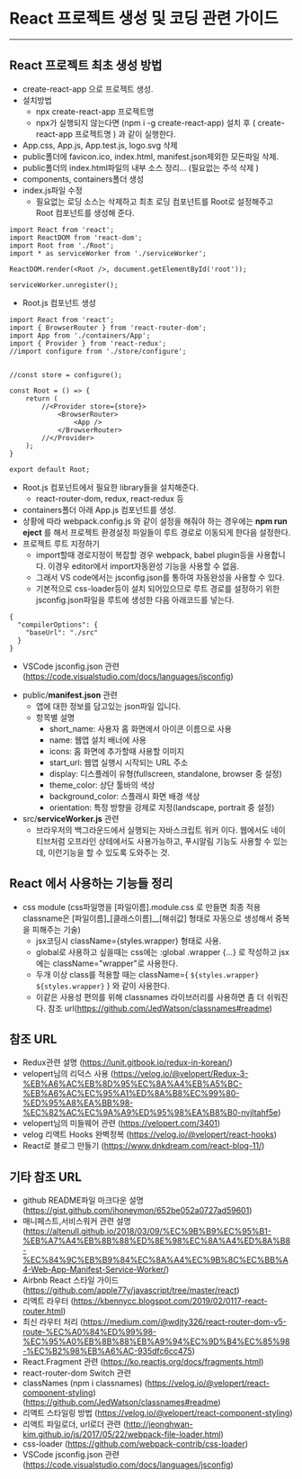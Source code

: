 # React 프로젝트 생성 및 코딩 관련 가이드
---------------------------------

## React 프로젝트 최초 생성 방법
* create-react-app 으로 프로젝트 생성.
* 설치방법
  - npx create-react-app 프로젝트명 
  - npx가 실행되지 않는다면 (npm i -g create-react-app) 설치 후 ( create-react-app 프로젝트명 ) 과 같이 실행한다.
* App.css, App.js, App.test.js, logo.svg 삭제
* public폴더에 favicon.ico, index.html, manifest.json제외한 모든파일 삭제.
* public폴더의 index.html파일의 내부 소스 정리... (필요없는 주석 삭제 )
* components, containers폴더 생성
* index.js파일 수정
  - 필요없는 로딩 소스는 삭제하고 최초 로딩 컴포넌트를 Root로 설정해주고 Root 컴포넌트를 생성해 준다.
```
import React from 'react';
import ReactDOM from 'react-dom';
import Root from './Root';
import * as serviceWorker from './serviceWorker';

ReactDOM.render(<Root />, document.getElementById('root'));

serviceWorker.unregister();
```
* Root.js 컴포넌트 생성
```
import React from 'react';
import { BrowserRouter } from 'react-router-dom';
import App from './containers/App';
import { Provider } from 'react-redux';
//import configure from './store/configure';


//const store = configure();

const Root = () => {
    return (
        //<Provider store={store}>
            <BrowserRouter>
                <App />
            </BrowserRouter>
        //</Provider>
    );
}

export default Root;
```
* Root.js 컴포넌트에서 필요한 library들을 설치해준다.
  - react-router-dom, redux, react-redux 등
* containers폴더 아래 App.js 컴포넌트를 생성.
* 상황에 따라 webpack.config.js 와 같이 설정을 해줘야 하는 경우에는 **npm run eject** 를 해서 프로젝트 환경설정 파일들이 루트 경로로 이동되게 한다음 설정한다.
* 프로젝트 루트 지정하기
  - import할때 경로지정이 복잡할 경우 webpack, babel plugin등을 사용합니다. 이경우 editor에서 import자동완성 기능을 사용할 수 없음.
  - 그래서 VS code에서는 jsconfig.json를 통하여 자동완성을 사용할 수 있다.
  - 기본적으로 css-loader등이 설치 되어있으므로 루트 경로를 설정하기 위한 jsconfig.json파일을 루트에 생성한 다음 아래코드를 넣는다.
```
{
  "compilerOptions": {
    "baseUrl": "./src"
  }
}
```
  - VSCode jsconfig.json 관련 (https://code.visualstudio.com/docs/languages/jsconfig)

* public/**manifest.json** 관련
  - 앱에 대한 정보를 담고있는 json파일 입니다.
  - 항목별 설명
    - short_name: 사용자 홈 화면에서 아이콘 이름으로 사용
    - name: 웹앱 설치 배너에 사용
    - icons: 홈 화면에 추가할때 사용할 이미지
    - start_url: 웹앱 실행시 시작되는 URL 주소
    - display: 디스플레이 유형(fullscreen, standalone, browser 중 설정)
    - theme_color: 상단 툴바의 색상
    - background_color: 스플래시 화면 배경 색상
    - orientation: 특정 방향을 강제로 지정(landscape, portrait 중 설정)
* src/**serviceWorker.js** 관련
  - 브라우저의 백그라운드에서 실행되는 자바스크립트 워커 이다. 웹에서도 네이티브처럼 오프라인 상테에서도 사용가능하고, 푸시알림 기능도 사용할 수 있는데, 이런기능을 할 수 있도록 도와주는 것.


## React 에서 사용하는 기능들 정리
* css module (css파일명을 [파일이름].module.css 로 만들면 최종 적용 classname은 [파일이름]_[클래스이름]__[해쉬값] 형태로 자동으로 생성해서 중복을 피해주는 기술)
  - jsx코딩시 className={styles.wrapper} 형태로 사용.
  - global로 사용하고 싶을때는 css에는 :global .wrapper {...} 로 작성하고 jsx에는 className="wrapper"로 사용한다.
  - 두개 이상 class를 적용할 때는 className={ `${styles.wrapper} ${styles.wrapper}` } 와 같이 사용한다.
  - 이같은 사용성 편의를 위해 classnames 라이브러리를 사용하면 좀 더 쉬워진다. 참조 url(https://github.com/JedWatson/classnames#readme)




## 참조 URL
* Redux관련 설명 (https://lunit.gitbook.io/redux-in-korean/)
* velopert님의 리덕스 사용 (https://velog.io/@velopert/Redux-3-%EB%A6%AC%EB%8D%95%EC%8A%A4%EB%A5%BC-%EB%A6%AC%EC%95%A1%ED%8A%B8%EC%99%80-%ED%95%A8%EA%BB%98-%EC%82%AC%EC%9A%A9%ED%95%98%EA%B8%B0-nvjltahf5e)
* velopert님의 미들웨어 관련 (https://velopert.com/3401)
* velog 리액트 Hooks 완벽정복 (https://velog.io/@velopert/react-hooks)
* React로 블로그 만들기 (https://www.dnkdream.com/react-blog-11/)


## 기타 참조 URL
* github README파일 마크다운 설명 (https://gist.github.com/ihoneymon/652be052a0727ad59601)
* 매니페스트,서비스워커 관련 설명 (https://altenull.github.io/2018/03/09/%EC%9B%B9%EC%95%B1-%EB%A7%A4%EB%8B%88%ED%8E%98%EC%8A%A4%ED%8A%B8-%EC%84%9C%EB%B9%84%EC%8A%A4%EC%9B%8C%EC%BB%A4-Web-App-Manifest-Service-Worker/)
* Airbnb React 스타일 가이드 (https://github.com/apple77y/javascript/tree/master/react)
* 리액트 라우터 (https://kbennycc.blogspot.com/2019/02/0117-react-router.html)
* 최신 라우터 처리 (https://medium.com/@wdjty326/react-router-dom-v5-route-%EC%A0%84%ED%99%98-%EC%95%A0%EB%8B%88%EB%A9%94%EC%9D%B4%EC%85%98-%EC%B2%98%EB%A6%AC-935dfc6cc475)
* React.Fragment 관련 (https://ko.reactjs.org/docs/fragments.html)
* react-router-dom Switch 관련 
* classNames (npm i classnames) (https://velog.io/@velopert/react-component-styling) (https://github.com/JedWatson/classnames#readme)
* 리액트 스타일링 방법 (https://velog.io/@velopert/react-component-styling)
* 리액트 파일로더, url로더 관련 (http://jeonghwan-kim.github.io/js/2017/05/22/webpack-file-loader.html)
* css-loader (https://github.com/webpack-contrib/css-loader)
* VSCode jsconfig.json 관련 (https://code.visualstudio.com/docs/languages/jsconfig)